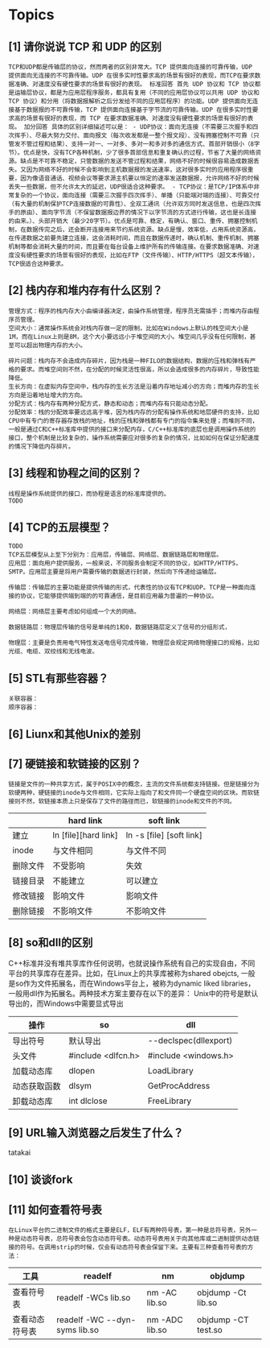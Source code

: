 # Topics

## [1] 请你说说 TCP 和 UDP 的区别

    TCP和UDP都是传输层的协议，然而两者的区别非常大。TCP 提供面向连接的可靠传输，UDP 提供面向无连接的不可靠传输。UDP 在很多实时性要求高的场景有很好的表现，而TCP在要求数据准确、对速度没有硬性要求的场景有很好的表现。 标准回答 首先 UDP 协议和 TCP 协议都是运输层协议，都是为应用层程序服务，都具有复用（不同的应用层协议可以共用 UDP 协议和 TCP 协议）和分用（将数据报解析之后分发给不同的应用层程序）的功能。UDP 提供面向无连接基于数据报的不可靠传输，TCP 提供面向连接基于字节流的可靠传输。UDP 在很多实时性要求高的场景有很好的表现，而 TCP 在要求数据准确、对速度没有硬性要求的场景有很好的表现。 加分回答 具体的区别详细描述可以是： - UDP协议：面向无连接（不需要三次握手和四次挥手）、尽最大努力交付、面向报文（每次收发都是一整个报文段）、没有拥塞控制不可靠（只管发不管过程和结果）、支持一对一、一对多、多对一和多对多的通信方式、首部开销很小（8字节）。优点是快，没有TCP各种机制，少了很多首部信息和重复确认的过程，节省了大量的网络资源。缺点是不可靠不稳定，只管数据的发送不管过程和结果，网络不好的时候很容易造成数据丢失。又因为网络不好的时候不会影响到主机数据报的发送速率，这对很多实时的应用程序很重要，因为像语音通话、视频会议等要求源主机要以恒定的速率发送数据报，允许网络不好的时候丢失一些数据，但不允许太大的延迟，UDP很适合这种要求。 - TCP协议：是TCP/IP体系中非常复杂的一个协议，面向连接（需要三次握手四次挥手）、单播（只能端对端的连接）、可靠交付（有大量的机制保护TCP连接数据的可靠性）、全双工通讯（允许双方同时发送信息，也是四次挥手的原由）、面向字节流（不保留数据报边界的情况下以字节流的方式进行传输，这也是长连接的由来。）、头部开销大（最少20字节）。优点是可靠、稳定，有确认、窗口、重传、拥塞控制机制，在数据传完之后，还会断开连接用来节约系统资源。缺点是慢，效率低，占用系统资源高，在传递数据之前要先建立连接，这会消耗时间，而且在数据传递时，确认机制、重传机制、拥塞机制等都会消耗大量的时间，而且要在每台设备上维护所有的传输连接。在要求数据准确、对速度没有硬性要求的场景有很好的表现，比如在FTP（文件传输）、HTTP/HTTPS（超文本传输），TCP很适合这种要求。

## [2] 栈内存和堆内存有什么区别？

    管理方式：程序的栈内存大小由编译器决定，由操作系统管理，程序员无需插手；而堆内存由程序员管理。
    空间大小：通常操作系统会对栈内存做一定的限制，比如在Windows上默认的栈空间大小是1M，而在Linux上则是8M，这个大小要远远小于堆空间的大小。堆空间几乎没有任何限制，甚至可以超出物理内存的大小。

    碎片问题：栈内存不会造成内存碎片，因为栈是一种FILO的数据结构，数据的压栈和弹栈有严格的要求。而堆空间则不然，在分配的时候灵活性很高，所以会造成很多的内存碎片，导致性能降低。
    生长方向：在虚拟内存空间中，栈内存的生长方法是沿着内存地址减小的方向；而堆内存的生长方向是沿着地址增大的方向。
    分配方式：栈内存有两种分配方式，静态和动态；而堆内存有只能动态分配。
    分配效率：栈的分配效率要远远高于堆，因为栈内存的分配有操作系统和地层硬件的支持，比如CPU中有专门的寄存器存放栈的地址，栈的压栈和弹栈都有专门的指令集来处理；而堆则不同，一般是通过C和C++标准库中提供的接口来分配内存，C/C++标准库的底层也是调用操作系统的接口，整个机制是比较复杂的，操作系统需要应对很多的复杂的情况，比如如何在保证分配速度的情况下降低内存碎片。

## [3] 线程和协程之间的区别？

    线程是操作系统提供的接口，而协程是语言的标准库提供的。
    TODO

## [4] TCP的五层模型？

    TODO
    TCP五层模型从上至下分别为：应用层，传输层、网络层、数据链路层和物理层。
    应用层：面向用户提供服务，一般来说，不同服务会制定不同的协议，如HTTP/HTTPS，SMTP。应用层主要是将用户需要传输的数据进行封装，然后向下传递给运输层。

    传输层：传输层的主要功能是提供传输的形式，代表性的协议有TCP和UDP。TCP是一种面向连接的协议，它能够提供端到端的的可靠通信，是目前应用最为普遍的一种协议。

    网络层：网络层主要考虑如何组成一个大的网络。
    
    数据链路层：物理层传输的信号是单纯的1和0，数据链路层定义了信号的分组形式，

    物理层：主要是负责用电气特性发送电信号完成传输，物理层会规定网络物理接口的规格，比如光缆、电缆、双绞线和无线电波。

## [5] STL有那些容器？

    关联容器：
    顺序容器：

## [6] Liunx和其他Unix的差别

## [7] 硬链接和软链接的区别？

    链接是文件的一种共享方式，属于POSIX中的概念，主流的文件系统都支持链接。但是链接分为软硬两种，硬链接的inode与文件相同，它实际上指向了和文件同一个硬盘空间的区块。而软链接则不然，软链接本质上只是保存了文件的路径而已，软链接的inode和文件的不同。

|  | hard link | soft link|
| - | - | - |
| 建立 | ln \[file\]\[hard link\]   | ln \-s \[file\] \[soft link\]   |
| inode | 与文件相同 | 与文件不同 |
| 删除文件 | 不受影响 | 失效 |
| 链接目录 | 不能建立 | 可以建立 |
| 修改链接 | 影响文件 | 影响文件 |
| 删除链接 | 不影响文件 | 不影响文件 |

## [8] so和dll的区别

 C++标准并没有堆共享库作任何说明，也就说操作系统有自己的实现自由，不同平台的共享库存在差异。比如，在Linux上的共享库被称为shared obejcts, 一般是so作为文件拓展名，而在Windows平台上，被称为dynamic liked libraries，一般用dll作为拓展名。两种技术方案主要存在以下的差异：
 Unix中的符号是默认导出的，而Windows中需要显式导出

| 操作 | so | dll |
| - | - | - |
| 导出符号 | 默认导出|\-\-declspec(dllexport) |
| 头文件 | #include <dlfcn.h> | #include <windows.h> |
| 加载动态库| dlopen | LoadLibrary |
| 动态获取函数 | dlsym | GetProcAddress |
| 卸载动态库 | int dlclose | FreeLibrary |

## [9] URL输入浏览器之后发生了什么？

tatakai

## [10] 谈谈fork

## [11] 如何查看符号表

    在Linux平台的二进制文件的格式主要是ELF，ELF有两种符号表，第一种是总符号表，另外一种是动态符号表，总符号表会包含动态符号表。动态符号表用关于向其他库或二进制提供动态链接的符号。在调用strip的时候，仅会有动态符号表会保留下来。主要有三种查看符号表的方法：

| 工具 | readelf | nm |  objdump |
| - | - | - | - |
| 查看符号表  | readelf -WCs lib.so | nm -AC lib.so | objdump -Ct lib.so |
| 查看动态符号表 | readelf -WC --dyn-syms lib.so  | nm -ADC lib.so | objdump -CT test.so   |
